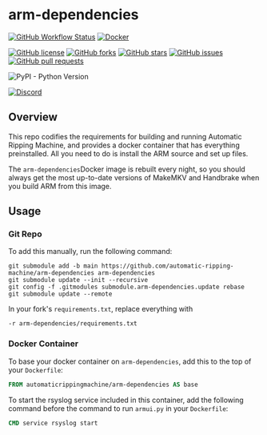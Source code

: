 # arm-dependencies

[![GitHub Workflow Status](https://img.shields.io/github/workflow/status/automatic-ripping-machine/arm-dependencies/publish-image)](https://github.com/automatic-ripping-machine/arm-dependencies/actions/workflows/publish-image.yml)
[![Docker](https://img.shields.io/docker/pulls/automaticrippingmachine/arm-dependencies.svg)](https://hub.docker.com/r/automatic-ripping-machine/arm-dependencies)

[![GitHub license](https://img.shields.io/github/license/automatic-ripping-machine/arm-dependencies)](https://github.com/automatic-ripping-machine/arm-dependencies/blob/main/LICENSE)
[![GitHub forks](https://img.shields.io/github/forks/automatic-ripping-machine/arm-dependencies)](https://github.com/automatic-ripping-machine/arm-dependencies/network)
[![GitHub stars](https://img.shields.io/github/stars/automatic-ripping-machine/arm-dependencies)](https://github.com/automatic-ripping-machine/arm-dependencies/stargazers)
[![GitHub issues](https://img.shields.io/github/issues/automatic-ripping-machine/arm-dependencies)](https://github.com/automatic-ripping-machine/arm-dependencies/issues)
[![GitHub pull requests](https://img.shields.io/github/issues-pr/automatic-ripping-machine/arm-dependencies)](https://github.com/automatic-ripping-machine/arm-dependencies/pulls)

![PyPI - Python Version](https://img.shields.io/pypi/pyversions/django)

[![Discord](https://img.shields.io/discord/576479573886107699)](https://discord.gg/FUSrn8jUcR)

## Overview
This repo codifies the requirements for building and running Automatic Ripping Machine, and provides a docker container that has everything preinstalled. All you need to do is install the ARM source and set up files.

The `arm-dependencies`Docker image is rebuilt every night, so you should always get the most up-to-date versions of MakeMKV and Handbrake when you build ARM from this image.


## Usage
### Git Repo
To add this manually, run the following command:
```shell
git submodule add -b main https://github.com/automatic-ripping-machine/arm-dependencies arm-dependencies
git submodule update --init --recursive
git config -f .gitmodules submodule.arm-dependencies.update rebase
git submodule update --remote
```

In your fork's `requirements.txt`, replace everything with
```text
-r arm-dependencies/requirements.txt
```

### Docker Container
To base your docker container on `arm-dependencies`, add this to the top of your `Dockerfile`:
```dockerfile
FROM automaticrippingmachine/arm-dependencies AS base
```

To start the rsyslog service included in this container, add the following command before the command to run `armui.py` in your `Dockerfile`:
```dockerfile
CMD service rsyslog start
```
